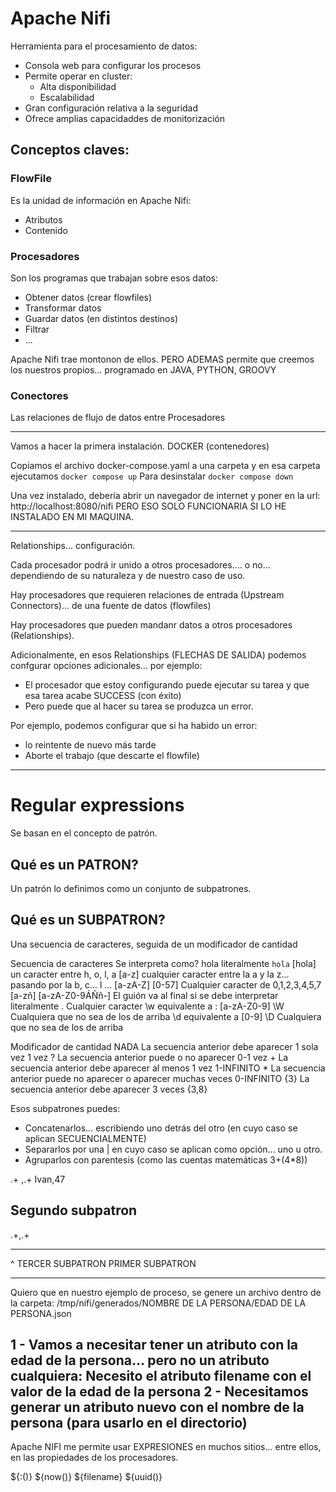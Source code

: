 
# Apache Nifi

Herramienta para el procesamiento de datos:
- Consola web para configurar los procesos
- Permite operar en cluster:
    - Alta disponibilidad
    - Escalabilidad
- Gran configuración relativa a la seguridad
- Ofrece amplias capacidaddes de monitorización

## Conceptos claves:

### FlowFile

Es la unidad de información en Apache Nifi:
- Atributos
- Contenido

### Procesadores

Son los programas que trabajan sobre esos datos:
- Obtener datos (crear flowfiles)
- Transformar datos
- Guardar datos (en distintos destinos)
- Filtrar
- ...

Apache Nifi trae montonon de ellos.
PERO ADEMAS permite que creemos los nuestros propios... programado en JAVA, PYTHON, GROOVY

### Conectores

Las relaciones de flujo de datos entre Procesadores

---

Vamos a hacer la primera instalación. DOCKER (contenedores)

Copiamos el archivo docker-compose.yaml a una carpeta y en esa carpeta ejecutamos `docker compose up`
Para desinstalar `docker compose down`

Una vez instalado, debería abrir un navegador de internet y poner en la url: http://localhost:8080/nifi
PERO ESO SOLO FUNCIONARIA SI LO HE INSTALADO EN MI MAQUINA.

---

Relationships... configuración.

Cada procesador podrá ir unido a otros procesadores.... o no... dependiendo de su naturaleza y de nuestro caso de uso.

Hay procesadores que requieren relaciones de entrada (Upstream Connectors)... de una fuente de datos (flowfiles)

Hay procesadores que pueden mandanr datos a otros procesadores (Relationships).

Adicionalmente, en esos Relationships (FLECHAS DE SALIDA) podemos confgurar opciones adicionales... por ejemplo:
- El procesador que estoy configurando puede ejecutar su tarea y que esa tarea acabe SUCCESS (con éxito)
- Pero puede que al hacer su tarea se produzca un error.

Por ejemplo, podemos configurar que si ha habido un error:
- lo reintente de nuevo más tarde
- Aborte el trabajo (que descarte el flowfile)

---

# Regular expressions
Se basan en el concepto de patrón.

## Qué es un PATRON?

Un patrón lo definimos como un conjunto de subpatrones.

## Qué es un SUBPATRON?

Una secuencia de caracteres, seguida de un modificador de cantidad

Secuencia de caracteres                 Se interpreta como?
    hola                                    literalmente `hola`
    [hola]                                  un caracter entre h, o, l, a
    [a-z]                                   cualquier caracter entre la a y la z... pasando por la b, c... l ...
    [a-zA-Z]
    [0-57]                                  Cualquier caracter de 0,1,2,3,4,5,7
    [a-zñ]
    [a-zA-Z0-9ÁÑñ-]                         El guión va al final si se debe interpretar literalmente
    .                                       Cualquier caracter
    \w                                      equivalente a : [a-zA-Z0-9]
    \W                                      Cualquiera que no sea de los de arriba
    \d                                      equivalente a [0-9]
    \D                                      Cualquiera que no sea de los de arriba
    
Modificador de cantidad
    NADA                                    La secuencia anterior debe aparecer 1 sola vez                      1 vez
    ?                                       La secuencia anterior puede o no aparecer                           0-1 vez
    +                                       La secuencia anterior debe aparecer al menos 1 vez                  1-INFINITO
    *                                       La secuencia anterior puede no aparecer o aparecer muchas veces     0-INFINITO
    {3}                                     La secuencia anterior debe aparecer 3 veces
    {3,8}
    
Esos subpatrones puedes:
- Concatenarlos... escribiendo uno detrás del otro (en cuyo caso se aplican SECUENCIALMENTE)
- Separarlos por una |      en cuyo caso se aplican como opción... uno u otro.
- Agruparlos con parentesis (como las cuentas matemáticas 3+(4*8))

.+  ,.+
Ivan,47

  Segundo subpatron    
  -
.+,.+
-- --
^  TERCER SUBPATRON
PRIMER SUBPATRON

---

Quiero que en nuestro ejemplo de proceso, se genere un archivo dentro de la carpeta:
/tmp/nifi/generados/NOMBRE DE LA PERSONA/EDAD DE LA PERSONA.json

1 - Vamos a necesitar tener un atributo con la edad de la persona... pero no un atributo cualquiera: 
    Necesito el atributo filename con el valor de la edad de la persona
2 - Necesitamos generar un atributo nuevo con el nombre de la persona (para usarlo en el directorio)
---

Apache NIFI me permite usar EXPRESIONES en muchos sitios... entre ellos, en las propiedades de los procesadores.

${<atributo>:<funcion>(<argumentos>)}
${now()}
${filename}
${uuid()}